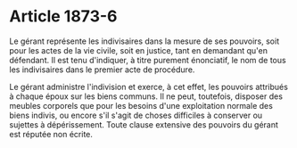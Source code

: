 # Article 1873-6

Le gérant représente les indivisaires dans la mesure de ses pouvoirs, soit pour les actes de la vie civile, soit en justice, tant en demandant qu'en défendant. Il est tenu d'indiquer, à titre purement énonciatif, le nom de tous les indivisaires dans le premier acte de procédure.

Le gérant administre l'indivision et exerce, à cet effet, les pouvoirs attribués à chaque époux sur les biens communs. Il ne peut, toutefois, disposer des meubles corporels que pour les besoins d'une exploitation normale des biens indivis, ou encore s'il s'agit de choses difficiles à conserver ou sujettes à dépérissement. Toute clause extensive des pouvoirs du gérant est réputée non écrite.
